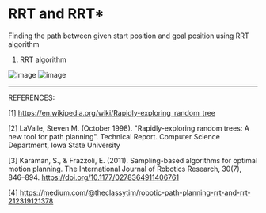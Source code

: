 # RRT and RRT*

Finding the path between given start position and goal position using RRT algorithm

1. RRT algorithm

![image](https://user-images.githubusercontent.com/50490953/58739075-6dce7e00-83d6-11e9-8246-111cd3de2e77.png)
![image](https://user-images.githubusercontent.com/50490953/58738988-19c39980-83d6-11e9-8b88-7b611e240287.png)

------------------------------------------------------------------------------------------------------------------------

REFERENCES:

[1] https://en.wikipedia.org/wiki/Rapidly-exploring_random_tree

[2]  LaValle, Steven M. (October 1998). "Rapidly-exploring random trees: A new tool for path planning". Technical Report. Computer Science Department, Iowa State University

[3]   Karaman, S., & Frazzoli, E. (2011). Sampling-based algorithms for optimal motion planning. The International Journal of Robotics Research, 30(7), 846–894. https://doi.org/10.1177/0278364911406761

[4] https://medium.com/@theclassytim/robotic-path-planning-rrt-and-rrt-212319121378
